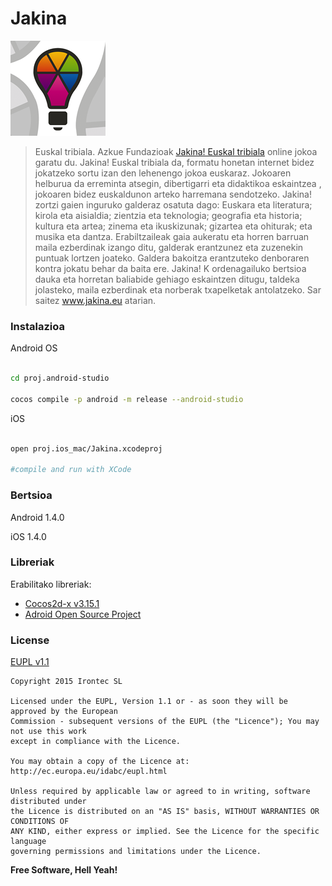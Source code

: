 # Jakina

![Jakina](https://raw.githubusercontent.com/irontec/Jakina-mobile/master/Resources/Icon-76%40x2.png)
>Euskal tribiala.
> Azkue Fundazioak [Jakina! Euskal tribiala][1] online jokoa garatu du. Jakina! Euskal tribiala da, formatu honetan internet bidez jokatzeko sortu izan den lehenengo jokoa euskaraz.
> Jokoaren helburua da erreminta atsegin, dibertigarri eta didaktikoa eskaintzea , jokoaren bidez  euskaldunon arteko harremana sendotzeko.
> Jakina! zortzi gaien inguruko galderaz osatuta dago: Euskara eta literatura; kirola eta aisialdia; zientzia eta teknologia; geografia eta historia; kultura eta artea; zinema eta ikuskizunak; gizartea eta ohiturak; eta musika eta dantza.
> Erabiltzaileak gaia aukeratu eta horren barruan maila ezberdinak izango ditu, galderak erantzunez eta zuzenekin puntuak lortzen joateko. Galdera bakoitza erantzuteko denboraren kontra jokatu behar da baita ere.
> Jakina! K ordenagailuko bertsioa dauka eta horretan baliabide gehiago eskaintzen ditugu, taldeka jolasteko, maila ezberdinak eta norberak txapelketak antolatzeko.
> Sar saitez www.jakina.eu atarian.


### Instalazioa

Android OS

```sh

cd proj.android-studio

cocos compile -p android -m release --android-studio

```

iOS

```sh

open proj.ios_mac/Jakina.xcodeproj

#compile and run with XCode

```

### Bertsioa

Android 1.4.0

iOS 1.4.0

### Libreriak

Erabilitako libreriak:

* [Cocos2d-x v3.15.1][2]
* [Adroid Open Source Project][3]

### License

[EUPL v1.1](https://github.com/irontec/Jakina-mobile/blob/master/LICENSE.txt)

```
Copyright 2015 Irontec SL

Licensed under the EUPL, Version 1.1 or - as soon they will be approved by the European
Commission - subsequent versions of the EUPL (the "Licence"); You may not use this work
except in compliance with the Licence.

You may obtain a copy of the Licence at:
http://ec.europa.eu/idabc/eupl.html

Unless required by applicable law or agreed to in writing, software distributed under 
the Licence is distributed on an "AS IS" basis, WITHOUT WARRANTIES OR CONDITIONS OF 
ANY KIND, either express or implied. See the Licence for the specific language 
governing permissions and limitations under the Licence.
```


**Free Software, Hell Yeah!**

[1]:http://jakina.eus/
[2]:http://www.cocos2d-x.org/
[3]:http://source.android.com/
